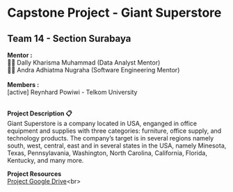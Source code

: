 # Capstone Project - Giant Superstore

## **Team 14 - Section Surabaya**

**Mentor :**   
👨‍🏫 Dally Kharisma Muhammad (Data Analyst Mentor)<br>
👨‍🏫 Andra Adhiatma Nugraha (Software Engineering Mentor)<br>
<br>**Members :**<br> 
[active] Reynhard Powiwi - Telkom University<br>



<br>**Project Description 📋**<br>
Giant Superstore is a company located in USA, enganged in office equipment and supplies with three categories: furniture, office supply, and technology products.
The company’s target is in several regions namely south, west, central, east and in several states in the USA, namely Minesota, Texas, Pennsylavania, Washington, North Carolina, California, Florida, Kentucky, and many more.


**Project Resources** <br>
[Project Google Drive]([https://drive.google.com/drive/folders/1_cgaQPcp34YJ5Yk3loKtIDe-ALkOP1Hk?usp=sharing](https://drive.google.com/drive/folders/1oPjOA0OwSQ4FpBlB5C1hqJDg8D1E4wS0?usp=sharing))<br>
